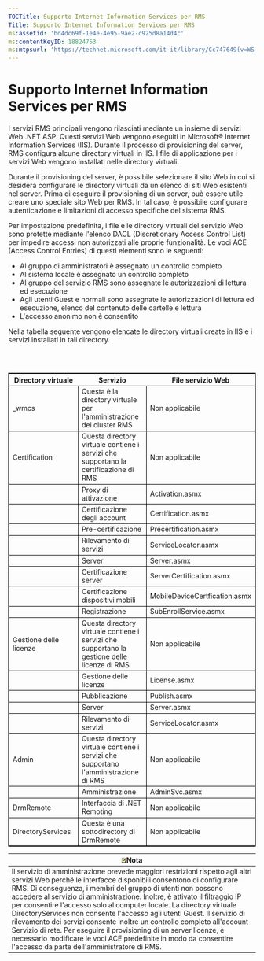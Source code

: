 ```yaml
---
TOCTitle: Supporto Internet Information Services per RMS
Title: Supporto Internet Information Services per RMS
ms:assetid: 'bd4dc69f-1e4e-4e95-9ae2-c925d8a14d4c'
ms:contentKeyID: 18824753
ms:mtpsurl: 'https://technet.microsoft.com/it-it/library/Cc747649(v=WS.10)'
---
```


Supporto Internet Information Services per RMS
==============================================

I servizi RMS principali vengono rilasciati mediante un insieme di servizi Web .NET ASP. Questi servizi Web vengono eseguiti in Microsoft® Internet Information Services (IIS). Durante il processo di provisioning del server, RMS configura alcune directory virtuali in IIS. I file di applicazione per i servizi Web vengono installati nelle directory virtuali.

Durante il provisioning del server, è possibile selezionare il sito Web in cui si desidera configurare le directory virtuali da un elenco di siti Web esistenti nel server. Prima di eseguire il provisioning di un server, può essere utile creare uno speciale sito Web per RMS. In tal caso, è possibile configurare autenticazione e limitazioni di accesso specifiche del sistema RMS.

Per impostazione predefinita, i file e le directory virtuali del servizio Web sono protette mediante l'elenco DACL (Discretionary Access Control List) per impedire accessi non autorizzati alle proprie funzionalità. Le voci ACE (Access Control Entries) di questi elementi sono le seguenti:

-   Al gruppo di amministratori è assegnato un controllo completo
-   Al sistema locale è assegnato un controllo completo
-   Al gruppo del servizio RMS sono assegnate le autorizzazioni di lettura ed esecuzione
-   Agli utenti Guest e normali sono assegnate le autorizzazioni di lettura ed esecuzione, elenco del contenuto delle cartelle e lettura
-   L'accesso anonimo non è consentito

Nella tabella seguente vengono elencate le directory virtuali create in IIS e i servizi installati in tali directory.

###  

 
<table style="border:1px solid black;">
<colgroup>
<col width="33%" />
<col width="33%" />
<col width="33%" />
</colgroup>
<thead>
<tr class="header">
<th>Directory virtuale</th>
<th>Servizio</th>
<th>File servizio Web</th>
</tr>
</thead>
<tbody>
<tr class="odd">
<td style="border:1px solid black;">_wmcs</td>
<td style="border:1px solid black;">Questa è la directory virtuale per l'amministrazione dei cluster RMS</td>
<td style="border:1px solid black;">Non applicabile</td>
</tr>
<tr class="even">
<td style="border:1px solid black;">Certification</td>
<td style="border:1px solid black;">Questa directory virtuale contiene i servizi che supportano la certificazione di RMS</td>
<td style="border:1px solid black;">Non applicabile</td>
</tr>
<tr class="odd">
<td style="border:1px solid black;"> </td>
<td style="border:1px solid black;">Proxy di attivazione</td>
<td style="border:1px solid black;">Activation.asmx</td>
</tr>
<tr class="even">
<td style="border:1px solid black;"> </td>
<td style="border:1px solid black;">Certificazione degli account</td>
<td style="border:1px solid black;">Certification.asmx</td>
</tr>
<tr class="odd">
<td style="border:1px solid black;"> </td>
<td style="border:1px solid black;">Pre-certificazione</td>
<td style="border:1px solid black;">Precertification.asmx</td>
</tr>
<tr class="even">
<td style="border:1px solid black;"> </td>
<td style="border:1px solid black;">Rilevamento di servizi</td>
<td style="border:1px solid black;">ServiceLocator.asmx</td>
</tr>
<tr class="odd">
<td style="border:1px solid black;"> </td>
<td style="border:1px solid black;">Server</td>
<td style="border:1px solid black;">Server.asmx</td>
</tr>
<tr class="even">
<td style="border:1px solid black;"> </td>
<td style="border:1px solid black;">Certificazione server</td>
<td style="border:1px solid black;">ServerCertification.asmx</td>
</tr>
<tr class="odd">
<td style="border:1px solid black;"> </td>
<td style="border:1px solid black;">Certificazione dispositivi mobili</td>
<td style="border:1px solid black;">MobileDeviceCertfication.asmx</td>
</tr>
<tr class="even">
<td style="border:1px solid black;"> </td>
<td style="border:1px solid black;">Registrazione</td>
<td style="border:1px solid black;">SubEnrollService.asmx</td>
</tr>
<tr class="odd">
<td style="border:1px solid black;">Gestione delle licenze</td>
<td style="border:1px solid black;">Questa directory virtuale contiene i servizi che supportano la gestione delle licenze di RMS</td>
<td style="border:1px solid black;">Non applicabile</td>
</tr>
<tr class="even">
<td style="border:1px solid black;"> </td>
<td style="border:1px solid black;">Gestione delle licenze</td>
<td style="border:1px solid black;">License.asmx</td>
</tr>
<tr class="odd">
<td style="border:1px solid black;"> </td>
<td style="border:1px solid black;">Pubblicazione</td>
<td style="border:1px solid black;">Publish.asmx</td>
</tr>
<tr class="even">
<td style="border:1px solid black;"> </td>
<td style="border:1px solid black;">Server</td>
<td style="border:1px solid black;">Server.asmx</td>
</tr>
<tr class="odd">
<td style="border:1px solid black;"> </td>
<td style="border:1px solid black;">Rilevamento di servizi</td>
<td style="border:1px solid black;">ServiceLocator.asmx</td>
</tr>
<tr class="even">
<td style="border:1px solid black;">Admin</td>
<td style="border:1px solid black;">Questa directory virtuale contiene i servizi che supportano l'amministrazione di RMS</td>
<td style="border:1px solid black;">Non applicabile</td>
</tr>
<tr class="odd">
<td style="border:1px solid black;"> </td>
<td style="border:1px solid black;">Amministrazione</td>
<td style="border:1px solid black;">AdminSvc.asmx</td>
</tr>
<tr class="even">
<td style="border:1px solid black;">DrmRemote</td>
<td style="border:1px solid black;">Interfaccia di .NET Remoting</td>
<td style="border:1px solid black;">Non applicabile</td>
</tr>
<tr class="odd">
<td style="border:1px solid black;">DirectoryServices</td>
<td style="border:1px solid black;">Questa è una sottodirectory di DrmRemote</td>
<td style="border:1px solid black;">Non applicabile</td>
</tr>
</tbody>
</table>
  
| ![](images/Cc747649.note(WS.10).gif)Nota                                                                                                                                                                                                                                                                                                                                                                                                                                                                                                                                                                                                                                                       |  
|-----------------------------------------------------------------------------------------------------------------------------------------------------------------------------------------------------------------------------------------------------------------------------------------------------------------------------------------------------------------------------------------------------------------------------------------------------------------------------------------------------------------------------------------------------------------------------------------------------------------------------------------------------------------------------------------------------------------------------|  
| Il servizio di amministrazione prevede maggiori restrizioni rispetto agli altri servizi Web perché le interfacce disponibili consentono di configurare RMS. Di conseguenza, i membri del gruppo di utenti non possono accedere al servizio di amministrazione. Inoltre, è attivato il filtraggio IP per consentire l'accesso solo al computer locale. La directory virtuale DirectoryServices non consente l'accesso agli utenti Guest. Il servizio di rilevamento dei servizi consente inoltre un controllo completo all'account Servizio di rete. Per eseguire il provisioning di un server licenze, è necessario modificare le voci ACE predefinite in modo da consentire l'accesso da parte dell'amministratore di RMS. |
